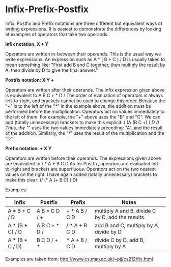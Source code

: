 # Infix-Prefix-Postfix

Infix, Postfix and Prefix notations are three different but equivalent ways of writing expressions. It is easiest to demonstrate the differences by looking at examples of operators that take two operands.

**Infix notation: X + Y**

Operators are written in-between their operands. This is the usual way we write expressions. An expression such as A * ( B + C ) / D is usually taken to mean something like: "First add B and C together, then multiply the result by A, then divide by D to give the final answer."

**Postfix notation: X Y +**
 
Operators are written after their operands. The infix expression given above is equivalent to A B C + * D / 
The order of evaluation of operators is always left-to-right, and brackets cannot be used to change this order. Because the "+" is to the left of the "*" in the example above, the addition must be performed before the multiplication.
Operators act on values immediately to the left of them. For example, the "+" above uses the "B" and "C". We can add (totally unnecessary) brackets to make this explicit: 
( (A (B C +) *) D /) 
Thus, the "*" uses the two values immediately preceding: "A", and the result of the addition. Similarly, the "/" uses the result of the multiplication and the "D".

**Prefix notation: + X Y**

Operators are written before their operands. The expressions given above are equivalent to / * A + B C D 
As for Postfix, operators are evaluated left-to-right and brackets are superfluous. Operators act on the two nearest values on the right. I have again added (totally unnecessary) brackets to make this clear: 
(/ (* A (+ B C) ) D)

Examples:

 Infix |	Postfix |	Prefix	| Notes 
 --- | --- | --- | --- 
A * B + C / D |	A B * C D / + |	+ * A B / C D	| multiply A and B, divide C by D, add the results
A * (B + C) / D |	A B C + * D / | / * A + B C D	| add B and C, multiply by A, divide by D
A * (B + C / D)	| B C D / + *	| * A + B / C D	| divide C by D, add B, multiply by A



Examples are taken from: http://www.cs.man.ac.uk/~pjj/cs212/fix.html
